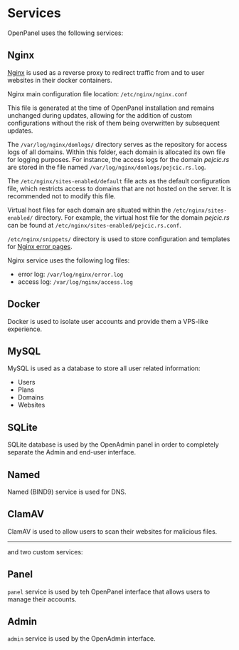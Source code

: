 # Services

OpenPanel uses the following services:

## Nginx

[Nginx](https://www.nginx.com/) is used as a reverse proxy to redirect traffic from and to user websites in their docker containers.

Nginx main configuration file location: `/etc/nginx/nginx.conf`

This file is generated at the time of OpenPanel installation and remains unchanged during updates, allowing for the addition of custom configurations without the risk of them being overwritten by subsequent updates.


The `/var/log/nginx/domlogs/` directory serves as the repository for access logs of all domains. Within this folder, each domain is allocated its own file for logging purposes. For instance, the access logs for the domain *pejcic.rs* are stored in the file named `/var/log/nginx/domlogs/pejcic.rs.log`.

The `/etc/nginx/sites-enabled/default`  file acts as the default configuration file, which restricts access to domains that are not hosted on the server. It is recommended not to modify this file.

Virtual host files for each domain are situated within the `/etc/nginx/sites-enabled/` directory. For example, the virtual host file for the domain *pejcic.rs* can be found at `/etc/nginx/sites-enabled/pejcic.rs.conf`.

`/etc/nginx/snippets/` directory is used to store configuration and templates for [Nginx error pages](https://github.com/denysvitali/nginx-error-pages).

Nginx service uses the following log files:
- error log: `/var/log/nginx/error.log`
- access log: `/var/log/nginx/access.log`















## Docker

Docker is used to isolate user accounts and provide them a VPS-like experience.




## MySQL

MySQL is used as a database to store all user related information:

- Users
- Plans
- Domains
- Websites

## SQLite

SQLite database is used by the OpenAdmin panel in order to completely separate the Admin and end-user interface.

## Named

Named (BIND9) service is used for DNS.

## ClamAV

ClamAV is used to allow users to scan their websites for malicious files.


---

and two custom services:


## Panel

`panel` service is used by teh OpenPanel interface that allows users to manage their accounts.

## Admin

`admin` service is used by the OpenAdmin interface.
